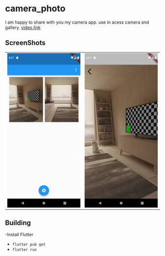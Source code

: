 # camera_photo

I am happy to share with you my camera app.
use in acess camera and gallery.
[video link](https://www.linkedin.com/posts/muhdanjoom_flutter-flutterdeveloper-fluttercommunity-activity-7097114717130788864-3yUQ?utm_source=share&utm_medium=member_desktop) 

## ScreenShots

<table>
    <tr>
        <td><img src="assets/Screenshot1.png" width="500" /></td>
        <td><img src="assets/Screenshot2.png" width="500" /></td>
    </tr>
</table>


## Building

-Install Flutter
- `flutter pub get`
- `flutter run`

